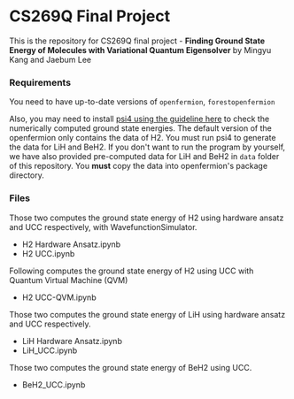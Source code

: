 # CS269Q Final Project

This is the repository for CS269Q final project - **Finding Ground State Energy of Molecules with Variational Quantum Eigensolver** by Mingyu Kang and Jaebum Lee

### Requirements

You need to have up-to-date versions of `openfermion`, `forestopenfermion`

Also, you may need to install [psi4 using the guideline here](http://www.psicode.org/psi4manual/1.2/external.html) to check the numerically computed ground state energies. The default version of the openfermion only contains the data of H2. You must run psi4 to generate the data for LiH and BeH2. If you don't want to run the program by yourself, we have also provided pre-computed data for LiH and BeH2 in `data` folder of this repository. You **must** copy the data into openfermion's package directory.

### Files

Those two computes the ground state energy of H2 using hardware ansatz and UCC respectively, with WavefunctionSimulator.

- H2 Hardware Ansatz.ipynb
- H2 UCC.ipynb

Following computes the ground state energy of H2 using UCC with Quantum Virtual Machine (QVM)

- H2 UCC-QVM.ipynb

Those two computes the ground state energy of LiH using hardware ansatz and UCC respectively.

- LiH Hardware Ansatz.ipynb
- LiH_UCC.ipynb

Those two computes the ground state energy of BeH2 using UCC.

-  BeH2_UCC.ipynb
